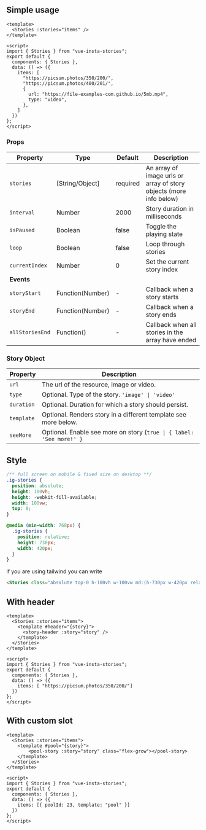 ## Simple usage
```vue
<template>
  <Stories :stories="items" />
</template>

<script>
import { Stories } from "vue-insta-stories";
export default {
  components: { Stories },
  data: () => ({
    items: [
      "https://picsum.photos/350/200/",
      "https://picsum.photos/400/201/",
      {
        url: "https://file-examples-com.github.io/5mb.mp4",
        type: "video",
      },
    ]
  })
};
</script>
```

### Props
| Property          | Type             | Default  | Description                                                        |
|-------------------|------------------|----------|--------------------------------------------------------------------|
| `stories`         | [String/Object]  | required | An array of image urls or array of story objects (more info below) |
| `interval`        | Number           | 2000     | Story duration in milliseconds                                     |
| `isPaused`        | Boolean          | false    | Toggle the playing state                                           |
| `loop`            | Boolean          | false    | Loop through stories                                               |
| `currentIndex`    | Number           | 0        | Set the current story index                                        |
| **Events**      |                    |          |                                                                    |
| `storyStart`    | Function(Number)   | -        | Callback when a story starts                                       |
| `storyEnd`      | Function(Number)   | -        | Callback when a story ends                                         |
| `allStoriesEnd` | Function()         | -        | Callback when all stories in the array have ended                  |

### Story Object
| Property   | Description                                                          |
|------------|----------------------------------------------------------------------|
| `url`      | The url of the resource, image or video.                             |
| `type`     | Optional. Type of the story. `'image' \| 'video'`                    |
| `duration` | Optional. Duration for which a story should persist.                 |
| `template` | Optional. Renders story in a different template see more below.      |
| `seeMore`  | Optional. Enable see more on story (`true \| { label: 'See more!' }` |

## Style
```scss
/** full screen on mobile & fixed size on desktop **/
.ig-stories {
  position: absolute;
  height: 100vh;
  height: -webkit-fill-available;
  width: 100vw;
  top: 0;
}

@media (min-width: 768px) {
  .ig-stories {
    position: relative;
    height: 730px;
    width: 420px;
  }
}
```
if you are using tailwind you can write 
```html
<Stories class="absolute top-0 h-100vh w-100vw md:(h-730px w-420px relative)" />
```

## With header
```vue
<template>
  <Stories :stories="items">
    <template #header="{story}">
      <story-header :story="story" />
    </template>
  </Stories>
</template>

<script>
import { Stories } from "vue-insta-stories";
export default {
  components: { Stories },
  data: () => ({
    items: [ "https://picsum.photos/350/200/"]
  })
};
</script>
```

## With custom slot
```vue
<template>
  <Stories :stories="items">
    <template #pool="{story}">
        <pool-story :story="story" class="flex-grow"></pool-story>
    </template>
  </Stories>
</template>

<script>
import { Stories } from "vue-insta-stories";
export default {
  components: { Stories },
  data: () => ({
    items: [{ poolId: 23, template: "pool" }]
  })
};
</script>
```